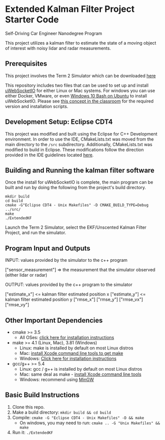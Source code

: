 # Extended Kalman Filter Project Starter Code
Self-Driving Car Engineer Nanodegree Program

This project utilizes a kalman filter to estimate the state of a moving object of interest with noisy lidar and radar measurements.

## Prerequisites
This project involves the Term 2 Simulator which can be downloaded [here](https://github.com/udacity/self-driving-car-sim/releases)

This repository includes two files that can be used to set up and install [uWebSocketIO](https://github.com/uWebSockets/uWebSockets) for either Linux or Mac systems. For windows you can use either Docker, VMware, or even [Windows 10 Bash on Ubuntu](https://www.howtogeek.com/249966/how-to-install-and-use-the-linux-bash-shell-on-windows-10/) to install uWebSocketIO. Please see [this concept in the classroom](https://classroom.udacity.com/nanodegrees/nd013/parts/40f38239-66b6-46ec-ae68-03afd8a601c8/modules/0949fca6-b379-42af-a919-ee50aa304e6a/lessons/f758c44c-5e40-4e01-93b5-1a82aa4e044f/concepts/16cf4a78-4fc7-49e1-8621-3450ca938b77) for the required version and installation scripts.

## Development Setup: Eclipse CDT4
This project was modified and built using the Eclipse for C++ Development environment. In order to use the IDE, CMakeLists.txt was moved from the main directory to the `/src` subdirectory. Additionally, CMakeLists.txt was modified to build in Eclipse. These modifications follow the direction provided in the IDE guidelines located [here](https://github.com/itscherylanne/CarND-Extended-Kalman-Filter-Project/blob/master/ide_profiles/Eclipse/README.md).

## Building and Running the kalman filter software
Once the install for uWebSocketIO is complete, the main program can be built and run by doing the following from the project's build directory.

```
mkdir build
cd build
cmake -G"Eclipse CDT4 - Unix Makefiles" -D CMAKE_BUILD_TYPE=Debug ../src/
make
./ExtendedKF
```
Launch the Term 2 Simulator, select the EKF/Unscented Kalman Filter Project, and run the simulator.

## Program Input and Outputs
INPUT: values provided by the simulator to the c++ program

["sensor_measurement"] => the measurement that the simulator observed (either lidar or radar)


OUTPUT: values provided by the c++ program to the simulator

["estimate_x"] <= kalman filter estimated position x
["estimate_y"] <= kalman filter estimated position y
["rmse_x"]
["rmse_y"]
["rmse_vx"]
["rmse_vy"]


## Other Important Dependencies

* cmake >= 3.5
  * All OSes: [click here for installation instructions](https://cmake.org/install/)
* make >= 4.1 (Linux, Mac), 3.81 (Windows)
  * Linux: make is installed by default on most Linux distros
  * Mac: [install Xcode command line tools to get make](https://developer.apple.com/xcode/features/)
  * Windows: [Click here for installation instructions](http://gnuwin32.sourceforge.net/packages/make.htm)
* gcc/g++ >= 5.4
  * Linux: gcc / g++ is installed by default on most Linux distros
  * Mac: same deal as make - [install Xcode command line tools](https://developer.apple.com/xcode/features/)
  * Windows: recommend using [MinGW](http://www.mingw.org/)

## Basic Build Instructions

1. Clone this repo.
2. Make a build directory: `mkdir build && cd build`
3. Compile: `cmake -G "Eclipse CDT4 - Unix Makefiles" -D && make`
   * On windows, you may need to run: `cmake .. -G "Unix Makefiles" && make`
4. Run it: `./ExtendedKF `
